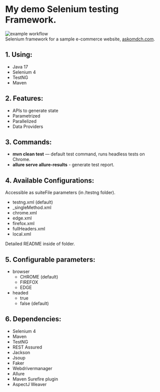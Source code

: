 
# My demo Selenium testing Framework.

![example workflow](https://github.com/hetacz/DemoTestFramework/actions/workflows/maven.yml/badge.svg)  
Selenium framework for a sample e-commerce website, [askomdch.com](https://askomdch.com).

## 1. Using:

 - Java 17
 - Selenium 4
 - TestNG
 - Maven

## 2. Features:

 - APIs to generate state
 - Parametrized
 - Parallelized
 - Data Providers

## 3. Commands:

 - **mvn clean test** — default test command, runs headless tests on Chrome.  
 - **allure serve allure-results** - generate test report.

## 4. Available Configurations:

Accessible as suiteFile parameters (in /testng folder).  
 - testng.xml (default)
 - _singleMethod.xml
 - chrome.xml
 - edge.xml
 - firefox.xml
 - fullHeaders.xml
 - local.xml
 
Detailed README inside of folder.

## 5. Configurable parameters:

 - browser
    - CHROME (default)
    - FIREFOX
    - EDGE
 - headed
    - true
    - false (default)

## 6. Dependencies:

 - Selenium 4
 - Maven
 - TestNG
 - REST Assured
 - Jackson
 - Jsoup
 - Faker
 - Webdrivermanager
 - Allure
 - Maven Surefire plugin
 - AspectJ Weaver

